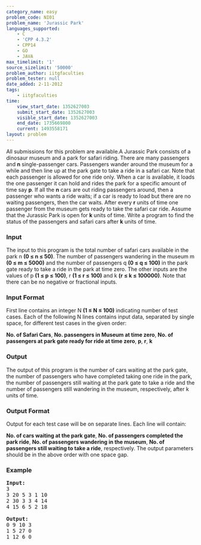 ```yaml
---
category_name: easy
problem_code: NI01
problem_name: 'Jurassic Park'
languages_supported:
    - C
    - 'CPP 4.3.2'
    - CPP14
    - GO
    - JAVA
max_timelimit: '1'
source_sizelimit: '50000'
problem_author: iitgfaculties
problem_tester: null
date_added: 2-11-2012
tags:
    - iitgfaculties
time:
    view_start_date: 1352627003
    submit_start_date: 1352627003
    visible_start_date: 1352627003
    end_date: 1735669800
    current: 1493558171
layout: problem
---
```

All submissions for this problem are available.A Jurassic Park consists of a dinosaur museum and a park for safari riding. There are many passengers and **n** single-passenger cars. Passengers wander around the museum for a while and then line up at the park gate to take a ride in a safari car. Note that each passenger is allowed for one ride only. When a car is available, it loads the one passenger it can hold and rides the park for a specific amount of time say **p**. If all the **n** cars are out riding passengers around, then a passenger who wants a ride waits; if a car is ready to load but there are no waiting passengers, then the car waits. After every **r** units of time one passenger from the museum gets ready to take the safari car ride. Assume that the Jurassic Park is open for **k** units of time. Write a program to find the status of the passengers and safari cars after **k** units of time.

### Input

The input to this program is the total number of safari cars available in the park n **(0 ≤ n ≤ 50)**. The number of passengers wandering in the museum m **(0 ≤ m ≤ 5000)** and the number of passengers q **(0 ≤ q ≤ 100)** in the park gate ready to take a ride in the park at time zero. The other inputs are the values of p **(1 ≤ p ≤ 100)**, r **(1 ≤ r ≤ 100)** and k **(r ≤ k ≤ 100000)**. Note that there can be no negative or fractional inputs.

### Input Format

First line contains an integer N **(1 ≤ N ≤ 100)** indicating number of test cases. Each of the following N lines contains input data, separated by single space, for different test cases in the given order:
 
**No. of Safari Cars**, **No. passengers in Museum at time zero**, **No. of passengers at park gate ready for ride at time zero**, **p**, **r**, **k**

### Output

The output of this program is the number of cars waiting at the park gate, the number of passengers who have completed taking one ride in the park, the number of passengers still waiting at the park gate to take a ride and the number of passengers still wandering in the museum, respectively, after k units of time.

### Output Format

Output for each test case will be on separate lines. Each line will contain:
 
**No. of cars waiting at the park gate**, **No. of passengers completed the park ride**, **No. of passengers wandering in the museum**, **No. of passengers still waiting to take a ride**, respectively.
The output parameters should be in the above order with one space gap.

### Example

<pre>
<b>Input:</b>
3
3 20 5 3 1 10
2 30 3 3 4 14
4 15 6 5 2 18

<b>Output:</b>
0 9 10 3
1 5 27 0
1 12 6 0

</pre>